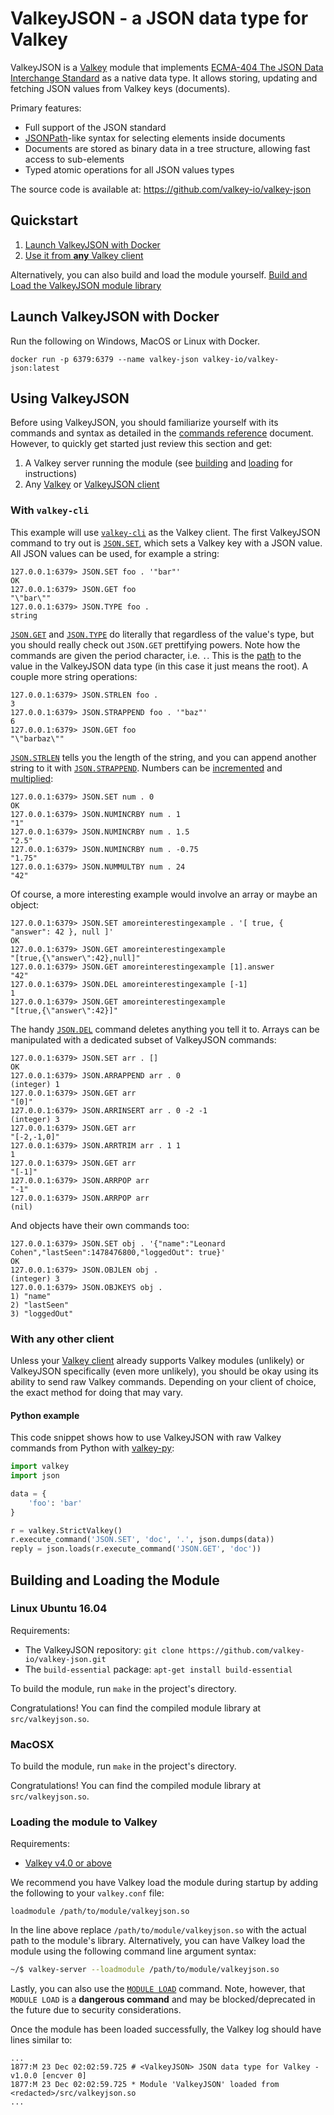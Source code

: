 # ValkeyJSON - a JSON data type for Valkey

ValkeyJSON is a [Valkey](https://valkey.io/) module that implements [ECMA-404 The JSON Data Interchange Standard](http://json.org/) as a native data type. It allows storing, updating and fetching JSON values from Valkey keys (documents).

Primary features:

* Full support of the JSON standard
* [JSONPath](http://goessner.net/articles/JsonPath/)-like syntax for selecting elements inside documents
* Documents are stored as binary data in a tree structure, allowing fast access to sub-elements
* Typed atomic operations for all JSON values types

The source code is available at: https://github.com/valkey-io/valkey-json

## Quickstart

1.  [Launch ValkeyJSON with Docker](#launch-valkeyjson-with-docker)
2.  [Use it from **any** Valkey client](#using-valkeyjson)

Alternatively, you can also build and load the module yourself. [Build and Load the ValkeyJSON module library](#building-and-loading-the-module)


## Launch ValkeyJSON with Docker
Run the following on Windows, MacOS or Linux with Docker.
```
docker run -p 6379:6379 --name valkey-json valkey-io/valkey-json:latest
```

## Using ValkeyJSON

Before using ValkeyJSON, you should familiarize yourself with its commands and syntax as detailed in the [commands reference](commands.md) document. However, to quickly get started just review this section and get:

1.  A Valkey server running the module (see [building](#building-the-module-library) and [loading](#loading-the-module-to-Valkey) for instructions)
2.  Any [Valkey](http://valkey.io/clients) or [ValkeyJSON client](#client-libraries)

### With `valkey-cli`

This example will use [`valkey-cli`](http://valkey.io/topics/valkeycli) as the Valkey client. The first ValkeyJSON command to try out is [`JSON.SET`](/commands#jsonset), which sets a Valkey key with a JSON value. All JSON values can be used, for example a string:

```
127.0.0.1:6379> JSON.SET foo . '"bar"'
OK
127.0.0.1:6379> JSON.GET foo
"\"bar\""
127.0.0.1:6379> JSON.TYPE foo .
string
```

[`JSON.GET`](commands.md#jsonget) and [`JSON.TYPE`](commands.md#jsontype) do literally that regardless of the value's type, but you should really check out `JSON.GET` prettifying powers. Note how the commands are given the period character, i.e. `.`. This is the [path](path.md) to the value in the ValkeyJSON data type (in this case it just means the root). A couple more string operations:

```
127.0.0.1:6379> JSON.STRLEN foo .
3
127.0.0.1:6379> JSON.STRAPPEND foo . '"baz"'
6
127.0.0.1:6379> JSON.GET foo
"\"barbaz\""

``` 

[`JSON.STRLEN`](/commands#jsonstrlen) tells you the length of the string, and you can append another string to it with [`JSON.STRAPPEND`](/commands#jsonstrappend). Numbers can be [incremented](/commands#jsonnumincrby) and [multiplied](/commands#jsonnummultby):

```
127.0.0.1:6379> JSON.SET num . 0
OK
127.0.0.1:6379> JSON.NUMINCRBY num . 1
"1"
127.0.0.1:6379> JSON.NUMINCRBY num . 1.5
"2.5"
127.0.0.1:6379> JSON.NUMINCRBY num . -0.75
"1.75"
127.0.0.1:6379> JSON.NUMMULTBY num . 24
"42"
```

Of course, a more interesting example would involve an array or maybe an object:

```
127.0.0.1:6379> JSON.SET amoreinterestingexample . '[ true, { "answer": 42 }, null ]'
OK
127.0.0.1:6379> JSON.GET amoreinterestingexample
"[true,{\"answer\":42},null]"
127.0.0.1:6379> JSON.GET amoreinterestingexample [1].answer
"42"
127.0.0.1:6379> JSON.DEL amoreinterestingexample [-1]
1
127.0.0.1:6379> JSON.GET amoreinterestingexample
"[true,{\"answer\":42}]"
```

The handy [`JSON.DEL`](/commands#jsondel) command deletes anything you tell it to. Arrays can be manipulated with a dedicated subset of ValkeyJSON commands:

```
127.0.0.1:6379> JSON.SET arr . []
OK
127.0.0.1:6379> JSON.ARRAPPEND arr . 0
(integer) 1
127.0.0.1:6379> JSON.GET arr
"[0]"
127.0.0.1:6379> JSON.ARRINSERT arr . 0 -2 -1
(integer) 3
127.0.0.1:6379> JSON.GET arr
"[-2,-1,0]"
127.0.0.1:6379> JSON.ARRTRIM arr . 1 1
1
127.0.0.1:6379> JSON.GET arr
"[-1]"
127.0.0.1:6379> JSON.ARRPOP arr
"-1"
127.0.0.1:6379> JSON.ARRPOP arr
(nil)
```

And objects have their own commands too:

```
127.0.0.1:6379> JSON.SET obj . '{"name":"Leonard Cohen","lastSeen":1478476800,"loggedOut": true}'
OK
127.0.0.1:6379> JSON.OBJLEN obj .
(integer) 3
127.0.0.1:6379> JSON.OBJKEYS obj .
1) "name"
2) "lastSeen"
3) "loggedOut"
```

### With any other client

Unless your [Valkey client](http://valkey.io/clients) already supports Valkey modules (unlikely) or ValkeyJSON specifically (even more unlikely), you should be okay using its ability to send raw Valkey commands. Depending on your client of choice, the exact method for doing that may vary.

#### Python example

This code snippet shows how to use ValkeyJSON with raw Valkey commands from Python with [valkey-py](https://github.com/andymccurdy/valkey-py):

```Python
import valkey
import json

data = {
    'foo': 'bar'
}

r = valkey.StrictValkey()
r.execute_command('JSON.SET', 'doc', '.', json.dumps(data))
reply = json.loads(r.execute_command('JSON.GET', 'doc'))
```


## Building and Loading the Module

### Linux Ubuntu 16.04

Requirements:

* The ValkeyJSON repository: `git clone https://github.com/valkey-io/valkey-json.git`
* The `build-essential` package: `apt-get install build-essential`

To build the module, run `make` in the project's directory.

Congratulations! You can find the compiled module library at `src/valkeyjson.so`.

### MacOSX

To build the module, run `make` in the project's directory.

Congratulations! You can find the compiled module library at `src/valkeyjson.so`.

### Loading the module to Valkey

Requirements:

* [Valkey v4.0 or above](http://valkey.io/download)

We recommend you have Valkey load the module during startup by adding the following to your `valkey.conf` file:

```
loadmodule /path/to/module/valkeyjson.so
```

In the line above replace `/path/to/module/valkeyjson.so` with the actual path to the module's library. Alternatively, you can have Valkey load the module using the following command line argument syntax:

```bash
~/$ valkey-server --loadmodule /path/to/module/valkeyjson.so
```

Lastly, you can also use the [`MODULE LOAD`](http://valkey.io/commands/module-load) command. Note, however, that `MODULE LOAD` is a **dangerous command** and may be blocked/deprecated in the future due to security considerations.

Once the module has been loaded successfully, the Valkey log should have lines similar to:

```
...
1877:M 23 Dec 02:02:59.725 # <ValkeyJSON> JSON data type for Valkey - v1.0.0 [encver 0]
1877:M 23 Dec 02:02:59.725 * Module 'ValkeyJSON' loaded from <redacted>/src/valkeyjson.so
...
```

